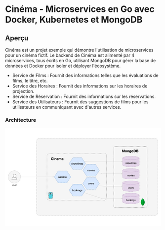 # Cinéma - Microservices en Go avec Docker, Kubernetes et MongoDB

## Aperçu

Cinéma est un projet exemple qui démontre l'utilisation de microservices pour un cinéma fictif.
Le backend de Cinéma est alimenté par 4 microservices, tous écrits en Go, utilisant MongoDB pour gérer la base de données et Docker pour isoler et déployer l'écosystème.

* Service de Films : Fournit des informations telles que les évaluations de films, le titre, etc.
* Service des Horaires : Fournit des informations sur les horaires de projection.
* Service de Réservation : Fournit des informations sur les réservations.
* Service des Utilisateurs : Fournit des suggestions de films pour les utilisateurs en communiquant avec d'autres services.

### Architecture

![Vue d'ensemble](docs/images/overview.jpg)
